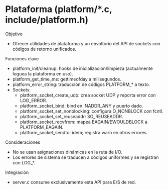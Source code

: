 # Plataforma (platform/*.c, include/platform.h)

Objetivo
- Ofrecer utilidades de plataforma y un envoltorio del API de sockets con
  códigos de retorno unificados.

Funciones clave
- platform_init/cleanup: hooks de inicialización/limpieza (actualmente loguea la
  plataforma en uso).
- platform_get_time_ms: gettimeofday a milisegundos.
- platform_error_string: traducción de códigos PLATFORM_* a texto.
- Sockets:
  - platform_socket_create_udp: crea socket UDP y reporta error con LOG_ERROR.
  - platform_socket_bind: bind en INADDR_ANY y puerto dado.
  - platform_socket_set_nonblocking: configura O_NONBLOCK con fcntl.
  - platform_socket_set_reuseaddr: SO_REUSEADDR.
  - platform_socket_recvfrom: mapea EAGAIN/EWOULDBLOCK a PLATFORM_EAGAIN.
  - platform_socket_sendto: idem; registra warn en otros errores.

Consideraciones
- No se usan asignaciones dinámicas en la ruta de I/O.
- Los errores de sistema se traducen a códigos uniformes y se registran con LOG_*.

Integración
- server.c consume exclusivamente esta API para E/S de red.
